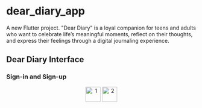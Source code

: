 # dear_diary_app

A new Flutter project. "Dear Diary" is a loyal companion for teens and adults who want to celebrate life’s meaningful moments, reflect on their thoughts, and express their feelings through a digital journaling experience.

## Dear Diary Interface
### Sign-in and Sign-up
<p align="center">
  <img src="https://github.com/user-attachments/assets/fe1b09a7-45db-43c9-a363-ad7553fa0ae2" alt="1" width="40" />
  <img src="https://github.com/user-attachments/assets/e1de3173-0e67-4ae2-9fcf-dd3eb1eb53de" alt="2" width="40" />
</p>





